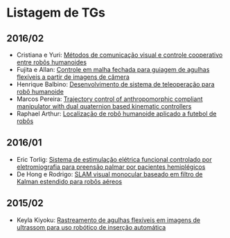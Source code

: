 # Listagem de TGs
## 2016/02
* Cristiana e Yuri: [Métodos de comunicação visual e controle cooperativo entre robôs humanoides](2016_02/TG_Cristiana_Yuri.pdf)
* Fujita e Allan: [Controle em malha fechada para guiagem de agulhas flexíveis a partir de imagens de câmera](2016_02/TG_Fujita_allan.pdf)
* Henrique Balbino: [Desenvolvimento de sistema de teleoperação para robô humanoide](2016_02/TG_Henrique_Balbino.pdf)
* Marcos Pereira: [Trajectory control of anthropomorphic compliant manipulator with dual quaternion based kinematic controllers](2016_02/TG_Marcos_Pereira.pdf)
* Raphael Arthur: [Localização de robô humanoide aplicado a futebol de robôs](2016_02/TG_Raphael_Arthur.pdf)

## 2016/01
* Eric Torlig: [Sistema de estimulação elétrica funcional controlado por eletromiografia para preensão palmar por pacientes hemiplégicos](2016_01/TG_Eric_Torlig.pdf)
* De Hong e Rodrigo: [SLAM visual monocular baseado em filtro de Kalman estendido para robôs aéreos](2016_01/TG_DeHong_Rodrigo.pdf)

## 2015/02
* Keyla Kiyoku: [Rastreamento de agulhas flexíveis em imagens de ultrassom para uso robótico de inserção automática](2015_02/TG_Keyla_Kiyoku.pdf)
